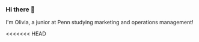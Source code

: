 ### Hi there 👋

I'm Olivia, a junior at Penn studying marketing and operations management!

<<<<<<< HEAD
<!--
**oliviazha/oliviazha** is a ✨ _special_ ✨ repository because its `README.md` (this file) appears on your GitHub profile. >
=======
### I'm Olivia, a junior at Penn studying marketing and operations management
>>>>>>> f06d55a08297199bf12fa5025541fe368b0cf91b

